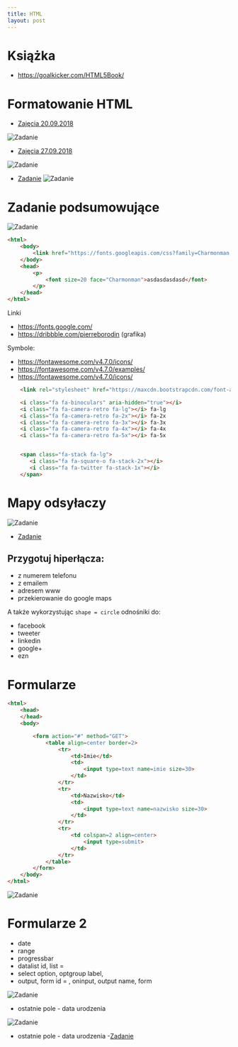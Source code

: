 ```yaml
---
title: HTML
layout: post
---
```


# Książka
 - https://goalkicker.com/HTML5Book/
# Formatowanie HTML

 - [Zajęcia 20.09.2018](https://gist.github.com/adriannowak/0272abb912c1fc86edad7979aaba4cbd/)

 ![Zadanie](/images/html/20180920_091927.jpg)

 - [Zajęcia 27.09.2018](https://gist.github.com/adriannowak/24bf81370057f114659e9458b21f8c70)

 ![Zadanie](/images/html/20180927_173046.jpg)

 - [Zadanie](https://gist.github.com/adriannowak/342253113d881bb1cd7774795ec30a9c)
![Zadanie](https://cdn-images-1.medium.com/max/1600/1*PxUSCWWlzG4R4My52L5sGg.png)


# Zadanie podsumowujące

 ![Zadanie](/images/html/20.png)


 ```html
 <html>
     <body>
         <link href="https://fonts.googleapis.com/css?family=Charmonman|Source+Sans+Pro" rel="stylesheet">
     </body>
     <head>
         <p>
             <font size=20 face="Charmonman">asdasdasdasd</font>
         </p>
     </head>
 </html>
```


Linki
 - https://fonts.google.com/
 - https://dribbble.com/pierreborodin (grafika)


Symbole:
 - https://fontawesome.com/v4.7.0/icons/
 - https://fontawesome.com/v4.7.0/examples/
 - https://fontawesome.com/v4.7.0/icons/

```html
    <link rel="stylesheet" href="https://maxcdn.bootstrapcdn.com/font-awesome/4.4.0/css/font-awesome.min.css">

    <i class="fa fa-binoculars" aria-hidden="true"></i>
    <i class="fa fa-camera-retro fa-lg"></i> fa-lg
    <i class="fa fa-camera-retro fa-2x"></i> fa-2x
    <i class="fa fa-camera-retro fa-3x"></i> fa-3x
    <i class="fa fa-camera-retro fa-4x"></i> fa-4x
    <i class="fa fa-camera-retro fa-5x"></i> fa-5x


    <span class="fa-stack fa-lg">
       <i class="fa fa-square-o fa-stack-2x"></i>
       <i class="fa fa-twitter fa-stack-1x"></i>
    </span>

```



# Mapy odsyłaczy

 ![Zadanie](/images/html/sygnatura.png)
 - [Zadanie](https://gist.github.com/adriannowak/124c313aca0d296ce88206f6917c623f)

## Przygotuj hiperłącza:
 - z numerem telefonu
 - z emailem
 - adresem www
 - przekierowanie do google maps

 A także wykorzystując `shape = circle` odnośniki do:
  - facebook
  - tweeter
  - linkedin
  - google+
  - ezn


# Formularze
```html
<html>
	<head>
	</head>
	<body>

		<form action="#" method="GET">
			<table align=center border=2>
				<tr>
					<td>Imie</td>
					<td>
						<input type=text name=imie size=30>
					</td>
				</tr>
				<tr>
					<td>Nazwisko</td>
					<td>
						<input type=text name=nazwisko size=30>
					</td>
				</tr>
				<tr>
					<td colspan=2 align=center>
						<input type=submit>
					</td>
				</tr>
			</table>
		</form>
	</body>
</html>
```
 ![Zadanie](/images/html/formularz_1.jpeg)



 # Formularze 2
 - date
 - range
 - progressbar
 - datalist id, list =
 - select option, optgroup label,
 - output, form id = , oninput, output name, form

 ![Zadanie](/images/html/invoice.png)
  - ostatnie pole - data urodzenia

 ![Zadanie](/images/html/form-final.jpg)
  - ostatnie pole - data urodzenia
 -[Zadanie](https://gist.github.com/adriannowak/2527547d98e08b1478b42a17c2be6c94)
